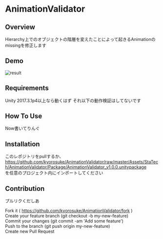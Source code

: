 # AnimationValidator

## Overview
Hierarchy上でのオブジェクトの階層を変えたことによって起きるAnimationのmissingを修正します

## Demo
![result](https://github.com/kyorosuke/AnimationValidator/blob/feature/media/demo_1.gif)

## Requirements
Unity 2017.3.1p4以上なら動くはず それ以下の動作検証はしてないです

## How To Use
Now書いてりんぐ

## Installation
このレポジトリをpullするか、  
https://github.com/kyorosuke/AnimationValidator/raw/master/Assets/StaTech/AnimationValidator/Package/AnimationValidator_v1.0.0.unitypackage  
を任意のプロジェクト内にインポートしてください

## Contribution
プルリクくだしあ

Fork it ( https://github.com/kyorosuke/AnimationValidator/fork )  
Create your feature branch (git checkout -b my-new-feature)  
Commit your changes (git commit -am 'Add some feature')  
Push to the branch (git push origin my-new-feature)  
Create new Pull Request  
